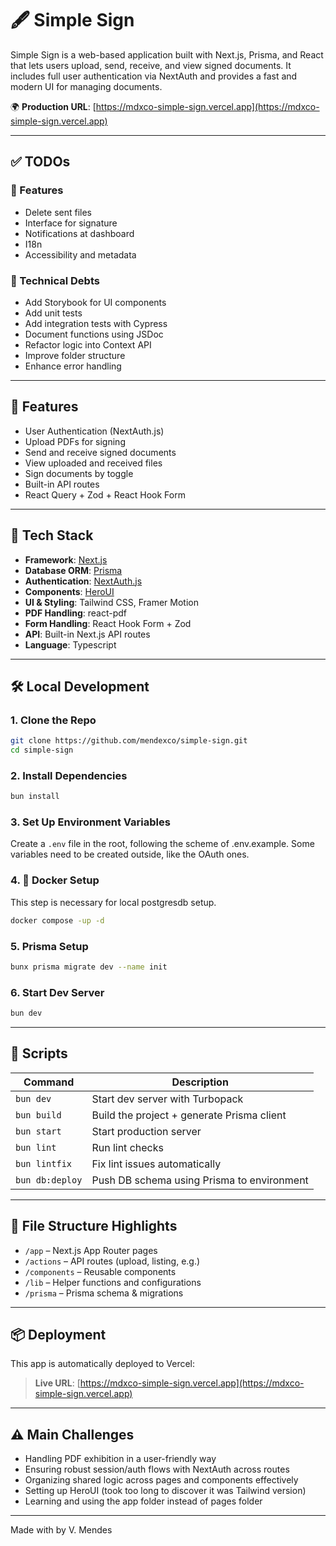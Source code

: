 # 🖋️ Simple Sign

Simple Sign is a web-based application built with Next.js, Prisma, and React that lets users upload, send, receive, and view signed documents. It includes full user authentication via NextAuth and provides a fast and modern UI for managing documents.

🌍 **Production URL**: [https://mdxco-simple-sign.vercel.app](https://mdxco-simple-sign.vercel.app)

---

## ✅ TODOs

### 🔧 Features
- Delete sent files
- Interface for signature
- Notifications at dashboard
- I18n
- Accessibility and metadata

### 🧹 Technical Debts
- Add Storybook for UI components
- Add unit tests
- Add integration tests with Cypress
- Document functions using JSDoc
- Refactor logic into Context API
- Improve folder structure
- Enhance error handling

---

## 🚀 Features
- User Authentication (NextAuth.js)
- Upload PDFs for signing
- Send and receive signed documents
- View uploaded and received files
- Sign documents by toggle
- Built-in API routes
- React Query + Zod + React Hook Form

---

## 🧱 Tech Stack
- **Framework**: [Next.js](https://nextjs.org/)
- **Database ORM**: [Prisma](https://www.prisma.io/)
- **Authentication**: [NextAuth.js](https://next-auth.js.org/)
- **Components**: [HeroUI](https://www.heroui.com/)
- **UI & Styling**: Tailwind CSS, Framer Motion
- **PDF Handling**: react-pdf
- **Form Handling**: React Hook Form + Zod
- **API**: Built-in Next.js API routes
- **Language**: Typescript

---

## 🛠️ Local Development

### 1. Clone the Repo
```bash
git clone https://github.com/mendexco/simple-sign.git
cd simple-sign
```

### 2. Install Dependencies
```bash
bun install
```

### 3. Set Up Environment Variables
Create a `.env` file in the root, following the scheme of .env.example.
Some variables need to be created outside, like the OAuth ones.

### 4. 🐳 Docker Setup
This step is necessary for local postgresdb setup.
```bash
docker compose -up -d
```

### 5. Prisma Setup
```bash
bunx prisma migrate dev --name init
```

### 6. Start Dev Server
```bash
bun dev
```

---

## 🧪 Scripts
| Command         | Description                                |
|-----------------|--------------------------------------------|
| `bun dev`       | Start dev server with Turbopack            |
| `bun build`    | Build the project + generate Prisma client |
| `bun start`    | Start production server                    |
| `bun lint`     | Run lint checks                            |
| `bun lintfix`  | Fix lint issues automatically              |
| `bun db:deploy` | Push DB schema using Prisma to environment |

---

## 📁 File Structure Highlights
- `/app` – Next.js App Router pages
- `/actions` – API routes (upload, listing, e.g.)
- `/components` – Reusable components
- `/lib` – Helper functions and configurations
- `/prisma` – Prisma schema & migrations

---

## 📦 Deployment
This app is automatically deployed to Vercel:
> **Live URL**: [https://mdxco-simple-sign.vercel.app](https://mdxco-simple-sign.vercel.app)

---

## ⚠️ Main Challenges

- Handling PDF exhibition in a user-friendly way
- Ensuring robust session/auth flows with NextAuth across routes
- Organizing shared logic across pages and components effectively
- Setting up HeroUI (took too long to discover it was Tailwind version)
- Learning and using the app folder instead of pages folder

---

Made with by V. Mendes


